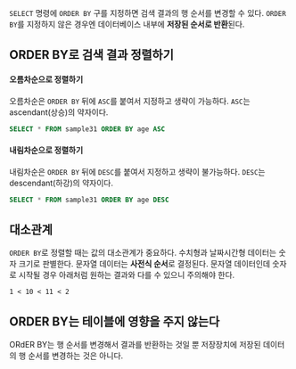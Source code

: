 `SELECT` 명령에 `ORDER BY` 구를 지정하면 검색 결과의 행 순서를 변경할 수 있다. `ORDER BY`를 지정하지 않은 경우엔 데이터베이스 내부에 **저장된 순서로 반환**된다.

## ORDER BY로 검색 결과 정렬하기

#### 오름차순으로 정렬하기

오름차순은 `ORDER BY` 뒤에 `ASC`를 붙여서 지정하고 생략이 가능하다. `ASC`는 ascendant(상승)의 약자이다.

```sql
SELECT * FROM sample31 ORDER BY age ASC
```

#### 내림차순으로 정렬하기

내림차순은 `ORDER BY` 뒤에 `DESC`를 붙여서 지정하고 생략이 불가능하다. `DESC`는 descendant(하강)의 약자이다.

```sql
SELECT * FROM sample31 ORDER BY age DESC
```

## 대소관계

`ORDER BY`로 정렬할 때는 값의 대소관계가 중요하다. 수치형과 날짜시간형 데이터는 숫자 크기로 판별한다. 문자열 데이터는 **사전식 순서**로 결정된다. 문자열 데이터인데 숫자로 시작될 경우 아래처럼 원하는 결과와 다를 수 있으니 주의해야 한다.
```
1 < 10 < 11 < 2
```

## ORDER BY는 테이블에 영향을 주지 않는다

ORdER BY는 행 순서를 변경해서 결과를 반환하는 것일 뿐 저장장치에 저장된 데이터의 행 순서를 변경하는 것은 아니다.